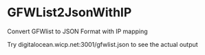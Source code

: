 GFWList2JsonWithIP
==================

Convert GFWlist to JSON Format with IP mapping

Try digitalocean.wicp.net:3001/gfwlist.json to see the actual output
